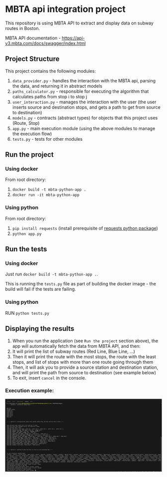 # MBTA api integration project
This repository is using MBTA API to extract and display data on subway routes in Boston.

MBTA API documentation - https://api-v3.mbta.com/docs/swagger/index.html


## Project Structure

This project contains the following modules:
1. `data_provider.py` - handles the interaction with the MBTA api, parsing the data, and returning it in abstract models
1. `paths_calculator.py` - responsible for executing the algorithm that calculates paths from stop i to stop j
1. `user_interaction.py` - manages the interaction with the user (the user inserts source and destination stops, and gets a path to get from source to destination)
1. `models.py` - contracts (abstract types) for objects that this project uses (Route, Stop)
1. `app.py` - main execution module (using the above modules to manage the execution flow)
1. `tests.py` - tests for other modules

## Run the project

### Using docker

From root directory:

1. `docker build -t mbta-python-app .`
1. `docker run -it mbta-python-app`

### Using python

From root directory:

1. `pip install requests` (install prerequisite of [requests python package](https://pypi.org/project/requests/))
1. `python app.py`


## Run the tests

### Using docker

Just run `docker build -t mbta-python-app .`.

This is running the `tests.py` file as part of building the docker image - the build will fail if the tests are failing.

### Using python

RUN `python tests.py`

## Displaying the results

1. When you run the application (see `Run the project` section above), the app will automatically fetch the data from MBTA API, and then:
1. It will print the list of subway routes (Red Line, Blue Line, ...)
1. Then it will print the route with the most stops, the route with the least stops, and list of stops with more than one route going through them
1. Then, it will ask you to provide a source station and destination station, and will print the path from source to destination (see example below)
1. To exit, insert `cancel` in the console.

### Execution example: 

![example](Screenshots/screenshot.png)